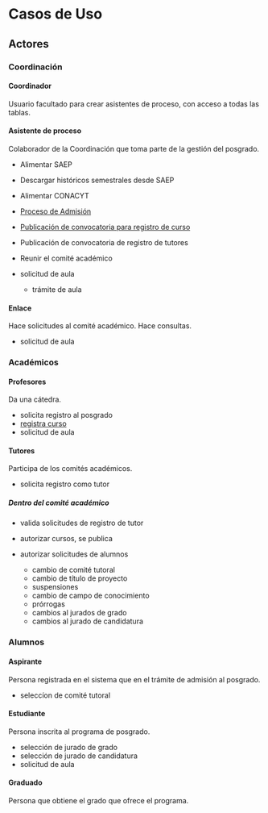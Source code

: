 # Casos de Uso

## Actores

### Coordinación

#### Coordinador

Usuario facultado para crear asistentes de proceso, con acceso a todas
las tablas.

#### Asistente de proceso

Colaborador de la Coordinación que toma parte de la gestión del
posgrado.

- Alimentar SAEP

- Descargar históricos semestrales desde SAEP

- Alimentar CONACYT

- [Proceso de Admisión](proceso_de_admision.md)
-
  [Publicación de convocatoria para registro de curso](convocatoria_registro_de_cursos.md)
  
- Publicación de convocatoria de registro de tutores
- Reunir el comité académico
- solicitud de aula
  - trámite de aula

#### Enlace

Hace solicitudes al comité académico.
Hace consultas.
- solicitud de aula

### Académicos

#### Profesores

Da una cátedra.
- solicita registro al posgrado
- [registra curso](registrar_curso.md)
- solicitud de aula

#### Tutores

Participa de los comités académicos.
- solicita registro como tutor

##### Dentro del comité académico
- valida solicitudes de registro de tutor
- autorizar cursos, se publica

- autorizar solicitudes de alumnos
  - cambio de comité tutoral
  - cambio de título de proyecto
  - suspensiones
  - cambio de campo de conocimiento
  - prórrogas
  - cambios al jurados de grado
  - cambios al jurado de candidatura

### Alumnos

#### Aspirante

Persona registrada en el sistema que en el trámite de admisión al
posgrado.
- seleccíon de comité tutoral

#### Estudiante

Persona inscrita al programa de posgrado.
- selección de jurado de grado
- selección de jurado de candidatura
- solicitud de aula

#### Graduado

Persona que obtiene el grado que ofrece el programa. 

